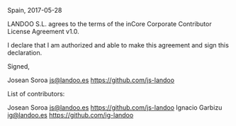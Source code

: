 Spain, 2017-05-28

LANDOO S.L. agrees to the terms of the inCore Corporate Contributor License
Agreement v1.0.

I declare that I am authorized and able to make this agreement and sign this 
declaration.

Signed,

Josean Soroa js@landoo.es https://github.com/js-landoo

List of contributors:

Josean Soroa js@landoo.es https://github.com/js-landoo
Ignacio Garbizu ig@landoo.es https://github.com/ig-landoo
